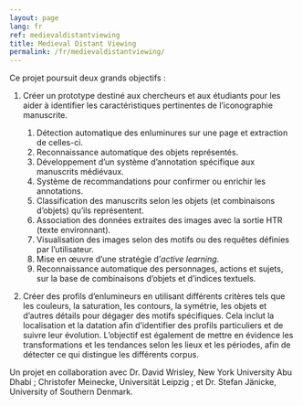 ```yaml
---
layout: page
lang: fr
ref: medievaldistantviewing
title: Medieval Distant Viewing
permalink: /fr/medievaldistantviewing/
---
```


Ce projet poursuit deux grands objectifs :  

1. Créer un prototype destiné aux chercheurs et aux étudiants pour les aider à identifier les caractéristiques pertinentes de l’iconographie manuscrite.  
   1. Détection automatique des enluminures sur une page et extraction de celles-ci.  
   2. Reconnaissance automatique des objets représentés.  
   3. Développement d’un système d’annotation spécifique aux manuscrits médiévaux.  
   4. Système de recommandations pour confirmer ou enrichir les annotations.  
   5. Classification des manuscrits selon les objets (et combinaisons d’objets) qu’ils représentent.  
   6. Association des données extraites des images avec la sortie HTR (texte environnant).  
   7. Visualisation des images selon des motifs ou des requêtes définies par l’utilisateur.  
   8. Mise en œuvre d’une stratégie d’*active learning*. 
   9. Reconnaissance automatique des personnages, actions et sujets, sur la base de combinaisons d’objets et d’indices textuels.  

2. Créer des profils d’enlumineurs en utilisant différents critères tels que les couleurs, la saturation, les contours, la symétrie, les objets et d’autres détails pour dégager des motifs spécifiques. Cela inclut la localisation et la datation afin d’identifier des profils particuliers et de suivre leur évolution. L’objectif est également de mettre en évidence les transformations et les tendances selon les lieux et les périodes, afin de détecter ce qui distingue les différents corpus.  

Un projet en collaboration avec Dr. David Wrisley, New York University Abu Dhabi ; Christofer Meinecke, Universität Leipzig ; et Dr. Stefan Jänicke, University of Southern Denmark.  